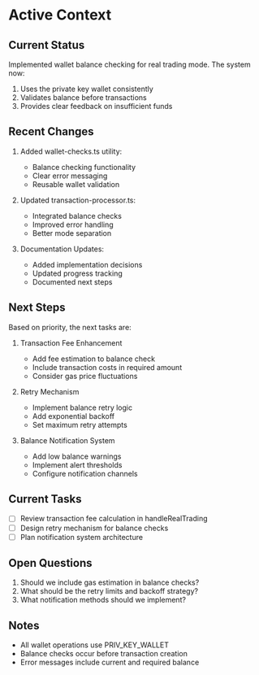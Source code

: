 # Active Context

## Current Status
Implemented wallet balance checking for real trading mode. The system now:
1. Uses the private key wallet consistently
2. Validates balance before transactions
3. Provides clear feedback on insufficient funds

## Recent Changes
1. Added wallet-checks.ts utility:
   - Balance checking functionality
   - Clear error messaging
   - Reusable wallet validation

2. Updated transaction-processor.ts:
   - Integrated balance checks
   - Improved error handling
   - Better mode separation

3. Documentation Updates:
   - Added implementation decisions
   - Updated progress tracking
   - Documented next steps

## Next Steps
Based on priority, the next tasks are:

1. Transaction Fee Enhancement
   - Add fee estimation to balance check
   - Include transaction costs in required amount
   - Consider gas price fluctuations

2. Retry Mechanism
   - Implement balance retry logic
   - Add exponential backoff
   - Set maximum retry attempts

3. Balance Notification System
   - Add low balance warnings
   - Implement alert thresholds
   - Configure notification channels

## Current Tasks
- [ ] Review transaction fee calculation in handleRealTrading
- [ ] Design retry mechanism for balance checks
- [ ] Plan notification system architecture

## Open Questions
1. Should we include gas estimation in balance checks?
2. What should be the retry limits and backoff strategy?
3. What notification methods should we implement?

## Notes
- All wallet operations use PRIV_KEY_WALLET
- Balance checks occur before transaction creation
- Error messages include current and required balance